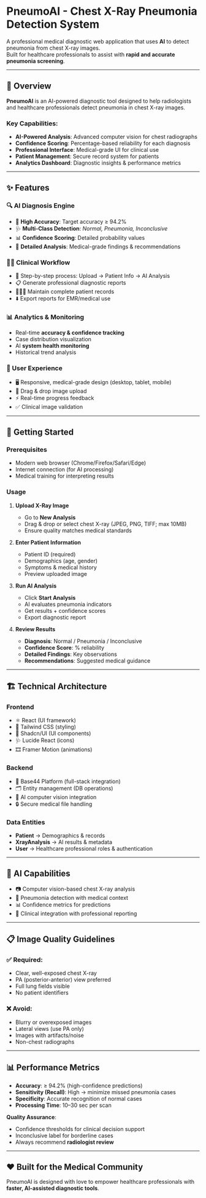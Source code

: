 # PneumoAI - Chest X-Ray Pneumonia Detection System  

A professional medical diagnostic web application that uses **AI** to detect pneumonia from chest X-ray images.  
Built for healthcare professionals to assist with **rapid and accurate pneumonia screening**.  

---

## 🏥 Overview  
**PneumoAI** is an AI-powered diagnostic tool designed to help radiologists and healthcare professionals detect pneumonia in chest X-ray images.  

### Key Capabilities:
- **AI-Powered Analysis**: Advanced computer vision for chest radiographs  
- **Confidence Scoring**: Percentage-based reliability for each diagnosis  
- **Professional Interface**: Medical-grade UI for clinical use  
- **Patient Management**: Secure record system for patients  
- **Analytics Dashboard**: Diagnostic insights & performance metrics  

---

## ✨ Features  

### 🔍 AI Diagnosis Engine
- 🎯 **High Accuracy**: Target accuracy ≥ 94.2%  
- 🩺 **Multi-Class Detection**: *Normal, Pneumonia, Inconclusive*  
- 📊 **Confidence Scoring**: Detailed probability values  
- 📑 **Detailed Analysis**: Medical-grade findings & recommendations  

### 👨‍⚕️ Clinical Workflow
- 📂 Step-by-step process: Upload → Patient Info → AI Analysis  
- 📋 Generate professional diagnostic reports  
- 🧑‍🤝‍🧑 Maintain complete patient records  
- ⬇️ Export reports for EMR/medical use  

### 📊 Analytics & Monitoring
- Real-time **accuracy & confidence tracking**  
- Case distribution visualization  
- AI **system health monitoring**  
- Historical trend analysis  

### 🎨 User Experience
- 🖥️ Responsive, medical-grade design (desktop, tablet, mobile)  
- 📂 Drag & drop image upload  
- ⚡ Real-time progress feedback  
- ✅ Clinical image validation  

---

## 🚀 Getting Started  

### Prerequisites  
- Modern web browser (Chrome/Firefox/Safari/Edge)  
- Internet connection (for AI processing)  
- Medical training for interpreting results  

### Usage  

1. **Upload X-Ray Image**  
   - Go to **New Analysis**  
   - Drag & drop or select chest X-ray (JPEG, PNG, TIFF; max 10MB)  
   - Ensure quality matches medical standards  

2. **Enter Patient Information**  
   - Patient ID (required)  
   - Demographics (age, gender)  
   - Symptoms & medical history  
   - Preview uploaded image  

3. **Run AI Analysis**  
   - Click **Start Analysis**  
   - AI evaluates pneumonia indicators  
   - Get results + confidence scores  
   - Export diagnostic report  

4. **Review Results**  
   - **Diagnosis**: Normal / Pneumonia / Inconclusive  
   - **Confidence Score**: % reliability  
   - **Detailed Findings**: Key observations  
   - **Recommendations**: Suggested medical guidance  

---

## 🏗️ Technical Architecture  

### Frontend  
- ⚛️ React (UI framework)  
- 🎨 Tailwind CSS (styling)  
- 🧩 Shadcn/UI (UI components)  
- 🩺 Lucide React (icons)  
- 🎞️ Framer Motion (animations)  

### Backend  
- 🔧 Base44 Platform (full-stack integration)  
- 🗂️ Entity management (DB operations)  
- 🧠 AI computer vision integration  
- 🔒 Secure medical file handling  

### Data Entities  
- **Patient** → Demographics & records  
- **XrayAnalysis** → AI results & metadata  
- **User** → Healthcare professional roles & authentication  

---

## 🤖 AI Capabilities  
- 📷 Computer vision-based chest X-ray analysis  
- 🧠 Pneumonia detection with medical context  
- 📊 Confidence metrics for predictions  
- 🏥 Clinical integration with professional reporting  

---

## 📋 Image Quality Guidelines  

### ✅ Required:
- Clear, well-exposed chest X-ray  
- PA (posterior-anterior) view preferred  
- Full lung fields visible  
- No patient identifiers  

### ❌ Avoid:
- Blurry or overexposed images  
- Lateral views (use PA only)  
- Images with artifacts/noise  
- Non-chest radiographs  

---

## 📊 Performance Metrics  
- **Accuracy**: ≥ 94.2% (high-confidence predictions)  
- **Sensitivity (Recall)**: High → minimize missed pneumonia cases  
- **Specificity**: Accurate recognition of normal cases  
- **Processing Time**: 10–30 sec per scan  

**Quality Assurance**:  
- Confidence thresholds for clinical decision support  
- Inconclusive label for borderline cases  
- Always recommend **radiologist review**  

---

## ❤️ Built for the Medical Community  
PneumoAI is designed with love to empower healthcare professionals with **faster, AI-assisted diagnostic tools**.  


